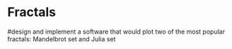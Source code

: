 # Fractals
#design and implement a software that would plot two of the most popular fractals: Mandelbrot set and Julia set
